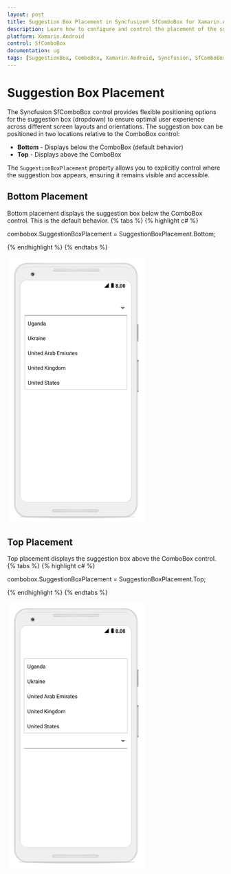 ```yaml
---
layout: post
title: Suggestion Box Placement in Syncfusion® SfComboBox for Xamarin.Android
description: Learn how to configure and control the placement of the suggestion box in the Syncfusion SfComboBox control for optimal user experience
platform: Xamarin.Android
control: SfComboBox
documentation: ug
tags: [SuggestionBox, ComboBox, Xamarin.Android, Syncfusion, SfComboBox, Dropdown-Placement, UI-Layout, Positioning, Mobile-Controls, User-Interface]
---
```


# Suggestion Box Placement

The Syncfusion SfComboBox control provides flexible positioning options for the suggestion box (dropdown) to ensure optimal user experience across different screen layouts and orientations. The suggestion box can be positioned in two locations relative to the ComboBox control:

* **Bottom** - Displays below the ComboBox (default behavior)
* **Top** - Displays above the ComboBox

The `SuggestionBoxPlacement` property allows you to explicitly control where the suggestion box appears, ensuring it remains visible and accessible.

## Bottom Placement

Bottom placement displays the suggestion box below the ComboBox control. This is the default behavior.
{% tabs %}
{% highlight c# %}

combobox.SuggestionBoxPlacement = SuggestionBoxPlacement.Bottom; 
 
{% endhighlight %}
{% endtabs %}

![Suggestion box positioned at bottom](images/bottom.png)

## Top Placement

Top placement displays the suggestion box above the ComboBox control.
{% tabs %}
{% highlight c# %}

combobox.SuggestionBoxPlacement = SuggestionBoxPlacement.Top; 
 
{% endhighlight %}
{% endtabs %}

![](images/top.png)
